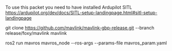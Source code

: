 To use this packet you need to have installed Ardupilot SITL https://ardupilot.org/dev/docs/SITL-setup-landingpage.html#sitl-setup-landingpage

git clone https://github.com/mavlink/mavlink-gbp-release.git --branch release/foxy/mavlink mavlink

ros2 run mavros mavros_node --ros-args --params-file mavros_param.yaml 

